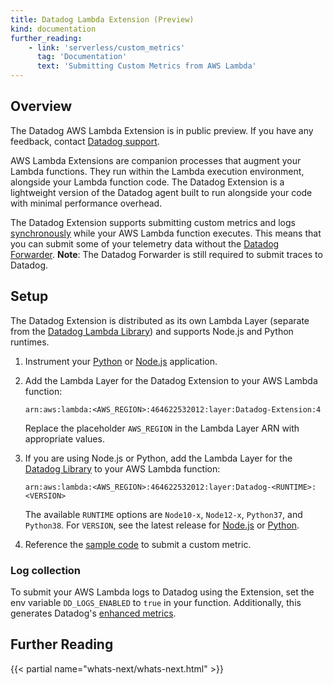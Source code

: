 ```yaml
---
title: Datadog Lambda Extension (Preview)
kind: documentation
further_reading:
    - link: 'serverless/custom_metrics'
      tag: 'Documentation'
      text: 'Submitting Custom Metrics from AWS Lambda'
---
```


## Overview

<div class="alert alert-warning"> The Datadog AWS Lambda Extension is in public preview. If you have any feedback, contact <a href="/help">Datadog support</a>.</div>

AWS Lambda Extensions are companion processes that augment your Lambda functions. They run within the Lambda execution environment, alongside your Lambda function code. The Datadog Extension is a lightweight version of the Datadog agent built to run alongside your code with minimal performance overhead.

The Datadog Extension supports submitting custom metrics and logs [synchronously][1] while your AWS Lambda function executes. This means that you can submit some of your telemetry data without the [Datadog Forwarder][2]. **Note**: The Datadog Forwarder is still required to submit traces to Datadog.

## Setup

The Datadog Extension is distributed as its own Lambda Layer (separate from the [Datadog Lambda Library][3]) and supports Node.js and Python runtimes.

1. Instrument your [Python][4] or [Node.js][5] application.

2. Add the Lambda Layer for the Datadog Extension to your AWS Lambda function:

    ```
    arn:aws:lambda:<AWS_REGION>:464622532012:layer:Datadog-Extension:4
    ```

    Replace the placeholder `AWS_REGION` in the Lambda Layer ARN with appropriate values.

3. If you are using Node.js or Python, add the Lambda Layer for the [Datadog Library][6] to your AWS Lambda function:

    ```
    arn:aws:lambda:<AWS_REGION>:464622532012:layer:Datadog-<RUNTIME>:<VERSION>
    ```

    The available `RUNTIME` options are `Node10-x`, `Node12-x`, `Python37`, and `Python38`. For `VERSION`, see the latest release for [Node.js][7] or [Python][8].

4. Reference the [sample code][9] to submit a custom metric.

### Log collection

To submit your AWS Lambda logs to Datadog using the Extension, set the env variable `DD_LOGS_ENABLED` to `true` in your function. Additionally, this generates Datadog's [enhanced metrics][10].

## Further Reading

{{< partial name="whats-next/whats-next.html" >}}


[1]: /serverless/custom_metrics?tab=python#synchronous-vs-asynchronous-custom-metrics
[2]: /serverless/forwarder
[3]: /serverless/datadog_lambda_library
[4]: /serverless/installation/python
[5]: /serverless/installation/nodejs
[6]: https://docs.datadoghq.com/serverless/datadog_lambda_library
[7]: https://github.com/DataDog/datadog-lambda-js/releases
[8]: https://github.com/DataDog/datadog-lambda-python/releases
[9]: /serverless/custom_metrics#custom-metrics-sample-code
[10]: /serverless/enhanced_lambda_metrics
